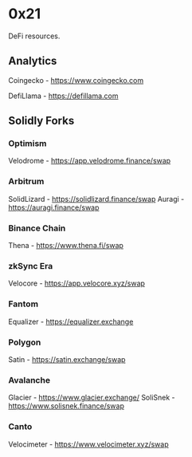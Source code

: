 # 0x21

DeFi resources.

## Analytics

Coingecko - https://www.coingecko.com

DefiLlama - https://defillama.com


## Solidly Forks

### Optimism

Velodrome - https://app.velodrome.finance/swap

### Arbitrum

SolidLizard - https://solidlizard.finance/swap
Auragi - https://auragi.finance/swap

### Binance Chain

Thena - https://www.thena.fi/swap

### zkSync Era

Velocore - https://app.velocore.xyz/swap

### Fantom

Equalizer - https://equalizer.exchange

### Polygon

Satin - https://satin.exchange/swap

### Avalanche

Glacier - https://www.glacier.exchange/
SoliSnek - https://www.solisnek.finance/swap

### Canto

Velocimeter - https://www.velocimeter.xyz/swap
